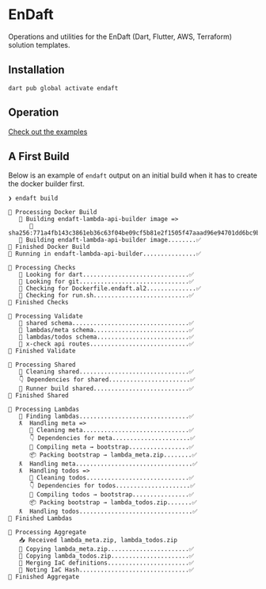 # EnDaft

Operations and utilities for the EnDaft (Dart, Flutter, AWS, Terraform) solution templates.

## Installation

```shell
dart pub global activate endaft
```

## Operation

[Check out the examples](https://github.com/endaft/endaft-cli/example/example.md)

## A First Build

Below is an example of `endaft` output on an initial build when it has to create the docker builder first.

```shell
❯ endaft build

🤖 Processing Docker Build
   🧱 Building endaft-lambda-api-builder image =>
      🔵 sha256:771a4fb143c3861eb36c63f04be09cf5b81e2f1505f47aaad96e94701dd6bc9b
   🧱 Building endaft-lambda-api-builder image........✅
🏁 Finished Docker Build
🐳 Running in endaft-lambda-api-builder...............✅

🤖 Processing Checks
   👀 Looking for dart..............................✅
   👀 Looking for git...............................✅
   📂 Checking for Dockerfile.endaft.al2..............✅
   📂 Checking for run.sh...........................✅
🏁 Finished Checks

🤖 Processing Validate
   🧐 shared schema.................................✅
   🧐 lambdas/meta schema...........................✅
   🧐 lambdas/todos schema..........................✅
   🚏 x-check api routes............................✅
🏁 Finished Validate

🤖 Processing Shared
   🧼 Cleaning shared...............................✅
   👇 Dependencies for shared.......................✅
   🏃 Runner build shared...........................✅
🏁 Finished Shared

🤖 Processing Lambdas
   🔎 Finding lambdas...............................✅
   ƛ  Handling meta =>
      🧼 Cleaning meta..............................✅
      👇 Dependencies for meta......................✅
      💪 Compiling meta → bootstrap.................✅
      📦 Packing bootstrap → lambda_meta.zip........✅
   ƛ  Handling meta.................................✅
   ƛ  Handling todos =>
      🧼 Cleaning todos.............................✅
      👇 Dependencies for todos.....................✅
      💪 Compiling todos → bootstrap................✅
      📦 Packing bootstrap → lambda_todos.zip.......✅
   ƛ  Handling todos................................✅
🏁 Finished Lambdas

🤖 Processing Aggregate
   📥 Received lambda_meta.zip, lambda_todos.zip
   🚀 Copying lambda_meta.zip.......................✅
   🚀 Copying lambda_todos.zip......................✅
   🔩 Merging IaC definitions.......................✅
   📝 Noting IaC Hash...............................✅
🏁 Finished Aggregate
```